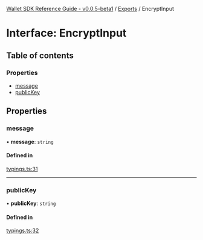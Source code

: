 [Wallet SDK Reference Guide - v0.0.5-beta1](../README.md) / [Exports](../modules.md) / EncryptInput

# Interface: EncryptInput

## Table of contents

### Properties

- [message](EncryptInput.md#message)
- [publicKey](EncryptInput.md#publickey)

## Properties

### message

• **message**: `string`

#### Defined in

[typings.ts:31](https://github.com/arcana-network/wallet/blob/f7a8dce/src/typings.ts#L31)

---

### publicKey

• **publicKey**: `string`

#### Defined in

[typings.ts:32](https://github.com/arcana-network/wallet/blob/f7a8dce/src/typings.ts#L32)
